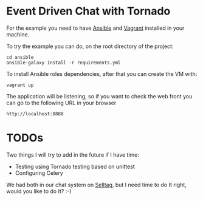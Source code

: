 # Event Driven Chat with Tornado

For the example you need to have [Ansible][ansible] and [Vagrant][vagrant] installed in your machine.

To try the example you can do, on the root directory of the project:

    cd ansible
    ansible-galaxy install -r requirements.yml

To install Ansible roles dependencies, after that you can create the VM with:

    vagrant up

The application will be listening, so if you want to check the web front you can go to the following URL in your browser

    http://localhost:8888

# TODOs

Two things I will try to add in the future if I have time:

- Testing using Tornado testing based on unittest
- Configuring Celery

We had both in our chat system on [Selltag][selltag], but I need time to
do It right, would you like to do It? :-)

[vagrant]: https://www.vagrantup.com/
[ansible]: http://www.ansible.com/
[selltag]: http://twitter.com/selltag
